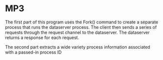 # MP3
The first part of this program uses the Fork() command to create a separate process that runs the dataserver process. The client then sends a series of requests through the request channel to the dataserver. The dataserver returns a response for each request.

The second part extracts a wide variety process information associated with a passed-in process ID
